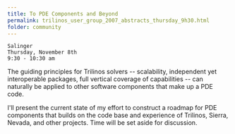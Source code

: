 ```yaml
---
title: To PDE Components and Beyond
permalink: trilinos_user_group_2007_abstracts_thursday_9h30.html
folder: community
---
```


    Salinger 
    Thursday, November 8th  
    9:30 - 10:30 am  

The guiding principles for Trilinos solvers -- scalability, independent yet interoperable packages, full vertical coverage of capabilities -- can naturally be applied to other software components that make up a PDE code.


I'll present the current state of my effort to construct a roadmap for PDE components that builds on the code base and experience of Trilinos, Sierra, Nevada, and other projects. Time will be set aside for discussion.